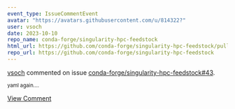 ```yaml
---
event_type: IssueCommentEvent
avatar: "https://avatars.githubusercontent.com/u/814322?"
user: vsoch
date: 2023-10-10
repo_name: conda-forge/singularity-hpc-feedstock
html_url: https://github.com/conda-forge/singularity-hpc-feedstock/pull/43
repo_url: https://github.com/conda-forge/singularity-hpc-feedstock
---
```


<a href='https://github.com/vsoch' target='_blank'>vsoch</a> commented on issue <a href='https://github.com/conda-forge/singularity-hpc-feedstock/pull/43' target='_blank'>conda-forge/singularity-hpc-feedstock#43</a>.

<small>yaml again....</small>

<a href='https://github.com/conda-forge/singularity-hpc-feedstock/pull/43' target='_blank'>View Comment</a>